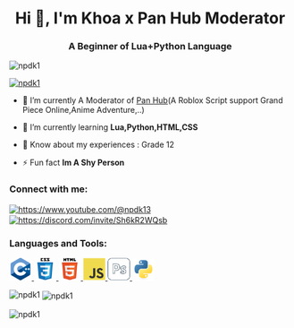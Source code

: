 <h1 align="center">Hi 👋, I'm Khoa x Pan Hub Moderator</h1>
<h3 align="center">A Beginner of Lua+Python Language</h3>

<p align="left"> <img src="https://komarev.com/ghpvc/?username=npdk1&label=Profile%20views&color=0e75b6&style=flat" alt="npdk1" /> </p>

<p align="left"> <a href="https://github.com/ryo-ma/github-profile-trophy"><img src="https://github-profile-trophy.vercel.app/?username=npdk1" alt="npdk1" /></a> </p>

- 🔭 I’m currently A Moderator of [Pan Hub](https://discord.com/invite/Sh6kR2WQsb)(A Roblox Script support Grand Piece Online,Anime Adventure,..)

- 🌱 I’m currently learning **Lua,Python,HTML,CSS**

- 📄 Know about my experiences : Grade 12

- ⚡ Fun fact **Im A Shy Person**

<h3 align="left">Connect with me:</h3>
<p align="left">
<a href="https://www.youtube.com/@npdk13" target="blank"><img align="center" src="https://raw.githubusercontent.com/rahuldkjain/github-profile-readme-generator/master/src/images/icons/Social/youtube.svg" alt="https://www.youtube.com/@npdk13" height="30" width="40" /></a>
<a href="https://discord.gg/https://discord.com/invite/Sh6kR2WQsb" target="blank"><img align="center" src="https://raw.githubusercontent.com/rahuldkjain/github-profile-readme-generator/master/src/images/icons/Social/discord.svg" alt="https://discord.com/invite/Sh6kR2WQsb" height="30" width="40" /></a>
</p>

<h3 align="left">Languages and Tools:</h3>
<p align="left"> <a href="https://www.w3schools.com/cpp/" target="_blank" rel="noreferrer"> <img src="https://raw.githubusercontent.com/devicons/devicon/master/icons/cplusplus/cplusplus-original.svg" alt="cplusplus" width="40" height="40"/> </a> <a href="https://www.w3schools.com/css/" target="_blank" rel="noreferrer"> <img src="https://raw.githubusercontent.com/devicons/devicon/master/icons/css3/css3-original-wordmark.svg" alt="css3" width="40" height="40"/> </a> <a href="https://www.w3.org/html/" target="_blank" rel="noreferrer"> <img src="https://raw.githubusercontent.com/devicons/devicon/master/icons/html5/html5-original-wordmark.svg" alt="html5" width="40" height="40"/> </a> <a href="https://developer.mozilla.org/en-US/docs/Web/JavaScript" target="_blank" rel="noreferrer"> <img src="https://raw.githubusercontent.com/devicons/devicon/master/icons/javascript/javascript-original.svg" alt="javascript" width="40" height="40"/> </a> <a href="https://www.photoshop.com/en" target="_blank" rel="noreferrer"> <img src="https://raw.githubusercontent.com/devicons/devicon/master/icons/photoshop/photoshop-line.svg" alt="photoshop" width="40" height="40"/> </a> <a href="https://www.python.org" target="_blank" rel="noreferrer"> <img src="https://raw.githubusercontent.com/devicons/devicon/master/icons/python/python-original.svg" alt="python" width="40" height="40"/> </a> </p>

<p><img align="left" src="https://github-readme-stats.vercel.app/api/top-langs?username=npdk1&show_icons=true&locale=en&layout=compact" alt="npdk1" /></p>

<p>&nbsp;<img align="center" src="https://github-readme-stats.vercel.app/api?username=npdk1&show_icons=true&locale=en" alt="npdk1" /></p>

<p><img align="center" src="https://github-readme-streak-stats.herokuapp.com/?user=npdk1&" alt="npdk1" /></p>

